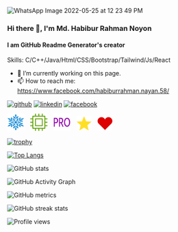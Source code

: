 ![WhatsApp Image 2022-05-25 at 12 23 49 PM](https://user-images.githubusercontent.com/86012703/170218202-f7d2b31e-0e45-4000-a8f2-4ff647e0b39e.jpeg)




### Hi there 👋, I'm Md. Habibur Rahman Noyon
#### I am GitHub Readme Generator's creator



Skills: C/C++/Java/Html/CSS/Bootstrap/Tailwind/Js/React

- 🔭 I’m currently working on this page. 
- 📫 How to reach me: https://www.facebook.com/habiburrahman.nayan.58/ 


[<img src='https://cdn.jsdelivr.net/npm/simple-icons@3.0.1/icons/github.svg' alt='github' height='40'>](https://github.com/Habibur96)  [<img src='https://cdn.jsdelivr.net/npm/simple-icons@3.0.1/icons/linkedin.svg' alt='linkedin' height='40'>](https://www.linkedin.com/in/https://www.linkedin.com/in/habibur-nayan-ab769b215//)  [<img src='https://cdn.jsdelivr.net/npm/simple-icons@3.0.1/icons/facebook.svg' alt='facebook' height='40'>](https://www.facebook.com/https://www.facebook.com/habiburrahman.nayan.58/)  

<a href='https://archiveprogram.github.com/'><img src='https://raw.githubusercontent.com/acervenky/animated-github-badges/master/assets/acbadge.gif' width='40' height='40'></a> <a href='https://docs.github.com/en/developers'><img src='https://raw.githubusercontent.com/acervenky/animated-github-badges/master/assets/devbadge.gif' width='40' height='40'></a> <a href='https://github.com/pricing'><img src='https://raw.githubusercontent.com/acervenky/animated-github-badges/master/assets/pro.gif' width='40' height='40'></a> <a href='https://stars.github.com/'><img src='https://raw.githubusercontent.com/acervenky/animated-github-badges/master/assets/starbadge.gif' width='35' height='35'></a> <a href='https://docs.github.com/en/github/supporting-the-open-source-community-with-github-sponsors'><img src='https://raw.githubusercontent.com/acervenky/animated-github-badges/master/assets/sponsorbadge.gif' width='35' height='35'></a> 

[![trophy](https://github-profile-trophy.vercel.app/?username=Habibur96)](https://github.com/ryo-ma/github-profile-trophy)

[![Top Langs](https://github-readme-stats.vercel.app/api/top-langs/?username=Habibur96)](https://github.com/anuraghazra/github-readme-stats)

![GitHub stats](https://github-readme-stats.vercel.app/api?username=Habibur96&show_icons=true&count_private=true)  

![GitHub Activity Graph](https://activity-graph.herokuapp.com/graph?username=Habibur96)  

![GitHub metrics](https://metrics.lecoq.io/Habibur96)  

![GitHub streak stats](https://github-readme-streak-stats.herokuapp.com/?user=Habibur96)  

![Profile views](https://gpvc.arturio.dev/Habibur96)  
